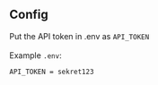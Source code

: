 ## Config
Put the API token in .env as `API_TOKEN`\
\
Example `.env`: 
```bash
API_TOKEN = sekret123
```
